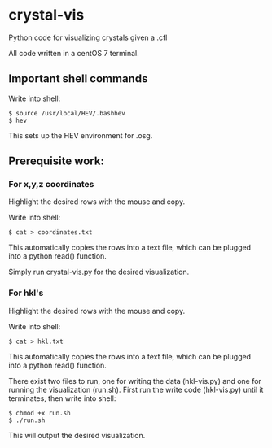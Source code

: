 # crystal-vis

Python code for visualizing crystals given a .cfl

All code written in a centOS 7 terminal.

## Important shell commands
Write into shell:
```shell
$ source /usr/local/HEV/.bashhev
$ hev
```
This sets up the HEV environment for .osg.

## Prerequisite work:
### For x,y,z coordinates
Highlight the desired rows with the mouse and copy.

Write into shell:
```shell
$ cat > coordinates.txt
```
This automatically copies the rows into a text file, which can be plugged into a python read() function.

Simply run crystal-vis.py for the desired visualization. 
### For hkl's
Highlight the desired rows with the mouse and copy.

Write into shell:
```shell
$ cat > hkl.txt
```
This automatically copies the rows into a text file, which can be plugged into a python read() function.

There exist two files to run, one for writing the data (hkl-vis.py) and one for running the visualization (run.sh).
First run the write code (hkl-vis.py) until it terminates, then write into shell:
```shell
$ chmod +x run.sh
$ ./run.sh
```
This will output the desired visualization. 
